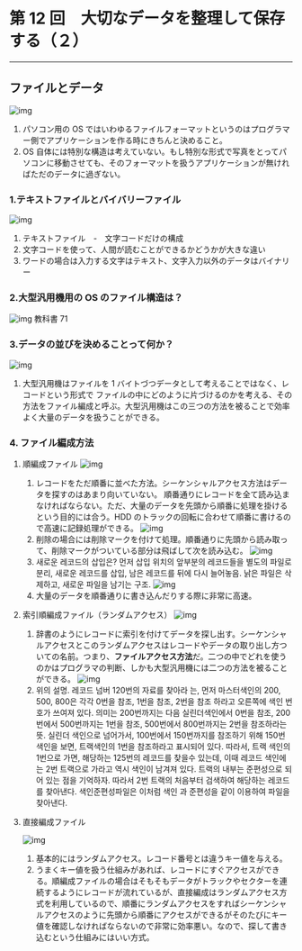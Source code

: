 # 第 12 回　大切なデータを整理して保存する（２）

---

## ファイルとデータ

![img](1.GIF)

1. パソコン用の OS ではいわゆるファイルフォーマットというのはプログラマー側でアプリケーションを作る時にきちんと決めること。
2. OS 自体には特別な構造は考えていない。もし特別な形式で写真をとってパソコンに移動させても、そのフォーマットを扱うアプリケーションが無ければただのデータに過ぎない。

### 1.テキストファイルとバイバリーファイル

![img](2.GIF)

1. テキストファイル　-　文字コードだけの構成
2. 文字コードを使って、人間が読むことができるかどうかが大きな違い
3. ワードの場合は入力する文字はテキスト、文字入力以外のデータはバイナリー

### 2.大型汎用機用の OS のファイル構造は？

![img](3.GIF)
教科書 71

### 3.データの並びを決めることって何か？

![img](4.GIF)

1. 大型汎用機はファイルを 1 バイトづつデータとして考えることではなく、レコードという形式で
   ファイルの中にどのように片づけるのかを考える、その方法をファイル編成と呼ぶ。大型汎用機はこの三つの方法を被ることで効率よく大量のデータを扱うことができる。

### 4. ファイル編成方法

1.  順編成ファイル
    ![img](5.GIF)

    1. レコードをただ順番に並べた方法。シーケンシャルアクセス方法はデータを探すのはあまり向いていない。 順番通りにレコードを全て読み込まなければならない。ただ、大量のデータを先頭から順番に処理を掛けるという目的には合う。HDD のトラックの回転に合わせて順番に書けるので高速に記録処理ができる。
       ![img](6.GIF)
    2. 削除の場合には削除マークを付けて処理。順番通りに先頭から読み取って、削除マークがついている部分は飛ばして次を読み込む。
       ![img](7.GIF)
    3. 새로운 레코드의 삽입은? 먼저 삽입 위치의 앞부분의 레코드들을 별도의 파일로 분리,
       새로운 레코드를 삽입, 남은 레코드를 뒤에 다시 늘어놓음. 낡은 파일은 삭제하고, 새로운 파일을 남기는 구조.
       ![img](8.GIF)
    4. 大量のデータを順番通りに書き込んだりする際に非常に高速。

2.  索引順編成ファイル（ランダムアクセス）
    ![img](9.GIF)

    1. 辞書のようにレコードに索引を付けてデータを探し出す。シーケンシャルアクセスとこのランダムアクセスはレコードやデータの取り出し方ついての名前。つまり、**ファイルアクセス方法**だ。二つの中でどれを使うのかはプログラマの判断、しかも大型汎用機には二つの方法を被ることができる。
       ![img](10.GIF)
    2. 위의 설명. 레코드 넘버 120번의 자료를 찾아라 는, 먼저 마스터색인의 200, 500, 800은 각각 0번을 참조, 1번을 참조, 2번을 참조 하라고 오른쪽에 색인 번호가 쓰여져 있다. 의미는 200번까지는 다음 실린더색인에서 0번을 참조, 200번에서 500번까지는 1번을 참조, 500번에서 800번까지는 2번을 참조하라는 뜻.
       실린더 색인으로 넘어가서, 100번에서 150번까지를 참조하기 위해 150번 색인을 보면, 트랙색인의 1번을 참조하라고 표시되어 있다. 따라서, 트랙 색인의 1번으로 가면, 해당하는 125번의 레코드를 찾을수 있는데, 이때 레코드 색인에는 2번 트랙으로 가라고 역시 색인이 남겨져 있다. 트랙의 내부는 준편성으로 되어 있는 점을 기억하자. 따라서 2번 트랙의 처음부터 검색하여 해당하는 레코드를 찾아낸다. 색인준편성파일은 이처럼 색인 과 준편성을 같이 이용하여 파일을 찾아낸다.

3.  直接編成ファイル

    ![img](11.GIF)

    1. 基本的にはランダムアクセス。レコード番号とは違うキー値を与える。
    2. うまくキー値を扱う仕組みがあれば、レコードにすぐアクセスができる。順編成ファイルの場合はそもそもデータがトラックやセクターを連続するようにレコードが流れているが、直接編成はランダムアクセス方式を利用しているので、順番にランダムアクセスをすればシーケンシャルアクセスのように先頭から順番にアクセスができるがそのたびにキー値を確認しなければならないので非常に効率悪い。なので、探して書き込むという仕組みにはいい方式。
